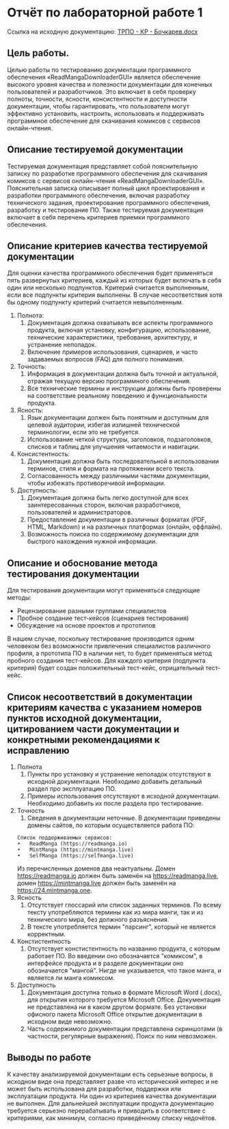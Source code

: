 # Отчёт по лабораторной работе 1

Ссылка на исходную документацию: [ТРПО - КР - Бочкарев.docx](https://github.com/squizduos/fa/blob/main/4/quality/lab1/%D0%A2%D0%A0%D0%9F%D0%9E%20-%20%D0%9A%D0%A0%20-%20%D0%91%D0%BE%D1%87%D0%BA%D0%B0%D1%80%D0%B5%D0%B2.docx)

## Цель работы.

Целью работы по тестированию документации программного обеспечения «ReadMangaDownloaderGUI» является обеспечение высокого уровня качества и полезности документации для конечных пользователей и разработчиков. Это включает в себя проверку полноты, точности, ясности, консистентности и доступности документации, чтобы гарантировать, что пользователи могут эффективно установить, настроить, использовать и поддерживать программное обеспечение для скачивания комиксов с сервисов онлайн-чтения.

## Описание тестируемой документации

Тестируемая документация представляет собой пояснительную записку по разработке программного обеспечения для скачивания комиксов с сервисов онлайн-чтения «ReadMangaDownloaderGUI». Пояснительная записка описывает полный цикл проектирования и разработки программного обеспечения, включая разработку технического задания, проектирование программного обеспечения, разработку и тестирование ПО. Также тестируемая документация включает в себя перечень критериев приемки программного обеспечения.

## Описание критериев качества тестируемой документации

Для оценки качества программного обеспечения будет применяться пять развернутых критериев, каждый из которых будет включать в себя один или несколько подпунктов. Критерий считается выполненным, если все подпункты критерия выполнены. В случае несоответствия хотя бы одному подпункту критерий считается невыполненным.

1.	Полнота:
    1.	Документация должна охватывать все аспекты программного продукта, включая установку, конфигурацию, использование, технические характеристики, требования, архитектуру, и устранение неполадок.
    2.	Включение примеров использования, сценариев, и часто задаваемых вопросов (FAQ) для полного понимания.
2.	Точность:
    1.	Информация в документации должна быть точной и актуальной, отражая текущую версию программного обеспечения.
    2.	Все технические термины и инструкции должны быть проверены на соответствие реальному поведению и функциональности продукта.
3.	Ясность:
    1.	Язык документации должен быть понятным и доступным для целевой аудитории, избегая излишней технической терминологии, если это не требуется.
    2.	Использование четкой структуры, заголовков, подзаголовков, списков и таблиц для улучшения читаемости и навигации.
4.	Консистентность:
    1.	Документация должна быть последовательной в использовании терминов, стиля и формата на протяжении всего текста.
    2.	Согласованность между различными частями документации, чтобы избежать противоречивой информации.
5.	Доступность:
    1.	Документация должна быть легко доступной для всех заинтересованных сторон, включая разработчиков, пользователей и администраторов.
    2.	Предоставление документации в различных форматах (PDF, HTML, Markdown) и на различных платформах (онлайн, оффлайн).
    3.	Возможность поиска по содержимому документации для быстрого нахождения нужной информации.

## Описание и обоснование метода тестирования документации

Для тестирования документации могут применяться следующие методы:
- Рецензирование разными группами специалистов
- Пробное создание тест-кейсов (сценариев тестирования)
- Обсуждение на основе проектов и прототипов

В нашем случае, поскольку тестирование производится одним человеком без возможности привлечения специалистов различного профиля, а прототипа ПО в наличии нет, то будет применяться метод пробного создания тест-кейсов. Для каждого критерия (подпункта критерия) будет создан положительный тест-кейс, отрицательный тест-кейс.

## Список несоответствий в документации критериям качества с указанием номеров пунктов исходной документации, цитированием части документации и конкретными рекомендациями к исправлению

1. Полнота
    1. Пункты про установку и устранение неполадок отсутствуют в исходной документации. Необходимо добавить детальный раздел про эксплуатацию ПО.
    2. Примеры использования отсутствуют в исходной документации. Необходимо добавить их после раздела про тестирование.
2. Точность
    1. Сведения в документации неточные. В документации приведены домены сайтов, по которым осуществляется работа ПО: 
    ```
    Список поддерживаемых сервисов:
    •	ReadManga (https://readmanga.io)
    •	MintManga (https://mintmanga.live)
    •	SelfManga (https://selfmanga.live)
    ```
    Из перечисленных доменов два неактуальны. Домен https://readmanga.io должен быть заменён на https://readmanga.live, домен https://mintmanga.live должен быть заменён на https://24.mintmanga.one.
3. Ясность
    1. Отсутствует глоссарий или список заданных терминов. По всему тексту употребляются термины как из мира манги, так и из технического мира, без должного разъяснения.
    2. В тексте употребляется термин "парсинг", который не является корректным.
4. Констистентность
    1. Отсутствует констистентность по названию продукта, с которым работает ПО. Во введении оно обозначается "комиксом", в интерфейсе продукта и в разделе документации оно обозначается "мангой". Нигде не указывается, что такое манга, и является ли манга комиксом.
5. Доступность
    1. Документация доступна только в формате Microsoft Word (.docx), для открытия которого требуется Microsoft Office. Документация не представлена ни в каком другом формате. Без установки офисного пакета Microsoft Office открытие документации в исходном виде невозможно.
    2. Часть содержимого документации представлена скриншотами (в частности, регулярные выражения). Поиск по ним невозможен. 

## Выводы по работе

К качеству анализируемой документации есть серьезные вопросы, в исходном виде она представляет разве что исторический интерес и не может быть использована для разработки, поддержки или эксплуатации продукта. Ни один из критериев качества документации не выполнен. Для дальнейшей эксплуатации продукта документацию требуется серьезно перерабатывать и приводить в соответствие с критериями, как минимум, согласно приведённому списку недочётов.
